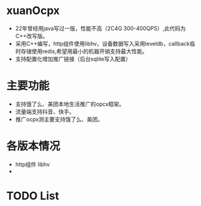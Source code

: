 # xuanOcpx
* 22年曾经用java写过一版，性能不高（2C4G 300-400QPS）,此代码为C++改写版。
* 采用C++编写，http组件使用libhv，设备数据写入采用leveldb，callback临时存储使用redis,希望用最小的机器开销支持最大性能。
* 支持配置化增加推广链接（后台sqlite写入配置）

# 主要功能
* 支持饿了么、美团本地生活推广的opcx框架。
* 流量端支持抖音、快手。
* 推广ocpx测主要支持饿了么、美团。

# 各版本情况
* http组件 libhv 
* 
# TODO List
